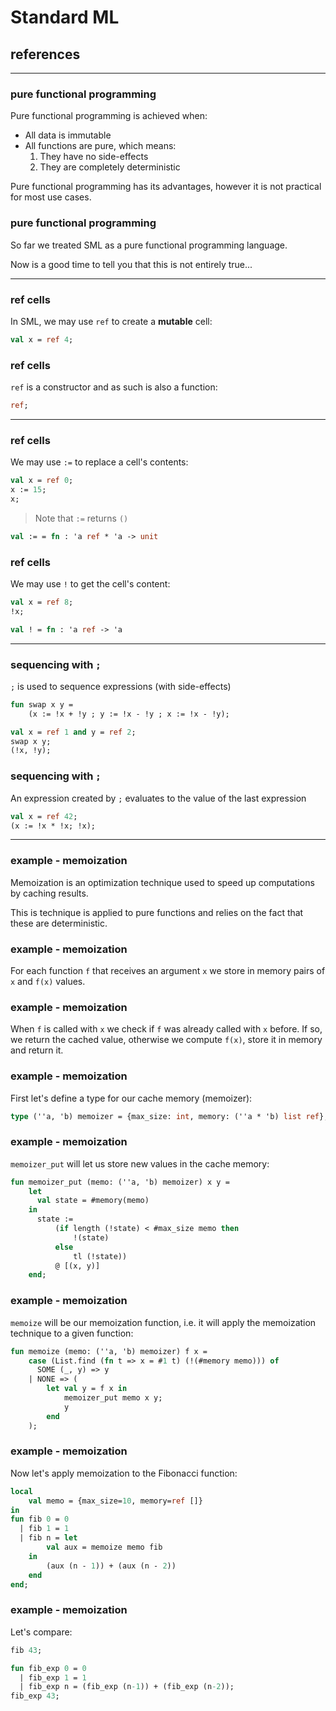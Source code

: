 # Standard ML

## references

---

### pure functional programming

Pure functional programming is achieved when:
* All data is immutable
* All functions are pure, which means:
    1. They have no side-effects
    1. They are completely deterministic

Pure functional programming has its advantages, however it is not practical for most use cases.

<!--vert-->

### pure functional programming

So far we treated SML as a pure functional programming language.

Now is a good time to tell you that this is not entirely true...

---


### ref cells

In SML, we may use `ref` to create a **mutable** cell:

```sml
val x = ref 4;
```
<!-- .element: data-thebe-executable-sml data-language="text/x-ocaml" -->

<!--vert-->

### ref cells

`ref` is a constructor and as such is also a function:

```sml
ref;
```
<!-- .element: data-thebe-executable-sml data-language="text/x-ocaml" -->

---

### ref cells

We may use `:=` to replace a cell's contents:

```sml
val x = ref 0;
x := 15;
x;
```
<!-- .element: data-thebe-executable-sml data-language="text/x-ocaml" -->

> Note that `:=` returns `()`

```sml
val := = fn : 'a ref * 'a -> unit
```

<!--vert-->

### ref cells

We may use `!` to get the cell's content:

```sml
val x = ref 8;
!x;
```
<!-- .element: data-thebe-executable-sml data-language="text/x-ocaml" -->

```sml
val ! = fn : 'a ref -> 'a
```

---

### sequencing with `;`

`;` is used to sequence expressions (with side-effects)

```sml
fun swap x y =
    (x := !x + !y ; y := !x - !y ; x := !x - !y);

val x = ref 1 and y = ref 2;
swap x y;
(!x, !y);
```
<!-- .element: data-thebe-executable-sml data-language="text/x-ocaml" -->

<!--vert-->

### sequencing with `;`

An expression created by `;` evaluates to the value of the last expression

```sml
val x = ref 42;
(x := !x * !x; !x);
```
<!-- .element: data-thebe-executable-sml data-language="text/x-ocaml" -->

---

### example - memoization

Memoization is an optimization technique used to speed up computations by caching results.

This is technique is applied to pure functions and relies on the fact that these are deterministic.

<!--vert-->

### example - memoization

For each function `f` that receives an argument `x` we store in memory pairs of `x` and `f(x)` values.

<!--vert-->

### example - memoization

When `f` is called with `x` we check if `f` was already called with `x` before. If so, we return the cached value, otherwise we compute `f(x)`, store it in memory and return it.

<!--vert-->

### example - memoization

First let's define a type for our cache memory (memoizer):

```sml
type (''a, 'b) memoizer = {max_size: int, memory: (''a * 'b) list ref};
```

<!-- .element: data-thebe-executable-sml data-language="text/x-ocaml" -->

<!--vert-->

### example - memoization

`memoizer_put` will let us store new values in the cache memory:

```sml
fun memoizer_put (memo: (''a, 'b) memoizer) x y =
	let 
      val state = #memory(memo)
    in
      state :=
          (if length (!state) < #max_size memo then
              !(state)
          else
              tl (!state))
          @ [(x, y)]
    end;
```
<!-- .element: data-thebe-executable-sml data-language="text/x-ocaml" -->

<!--vert-->

### example - memoization

`memoize` will be our memoization function, i.e. it will apply the memoization technique to a given function:

```sml
fun memoize (memo: (''a, 'b) memoizer) f x =
    case (List.find (fn t => x = #1 t) (!(#memory memo))) of
      SOME (_, y) => y
    | NONE => (
        let val y = f x in
            memoizer_put memo x y;
            y
        end
    );
```
<!-- .element: data-thebe-executable-sml data-language="text/x-ocaml" -->

<!--vert-->

### example - memoization

Now let's apply memoization to the Fibonacci function:

```sml
local
    val memo = {max_size=10, memory=ref []}
in
fun fib 0 = 0
  | fib 1 = 1
  | fib n = let
        val aux = memoize memo fib
    in
        (aux (n - 1)) + (aux (n - 2))
    end
end;
```
<!-- .element: data-thebe-executable-sml data-language="text/x-ocaml" -->

<!--vert-->

### example - memoization

Let's compare:

```sml
fib 43;
```
<!-- .element: data-thebe-executable-sml data-language="text/x-ocaml" -->

```sml
fun fib_exp 0 = 0
  | fib_exp 1 = 1
  | fib_exp n = (fib_exp (n-1)) + (fib_exp (n-2));
fib_exp 43;
```
<!-- .element: data-thebe-executable-sml data-language="text/x-ocaml" -->
